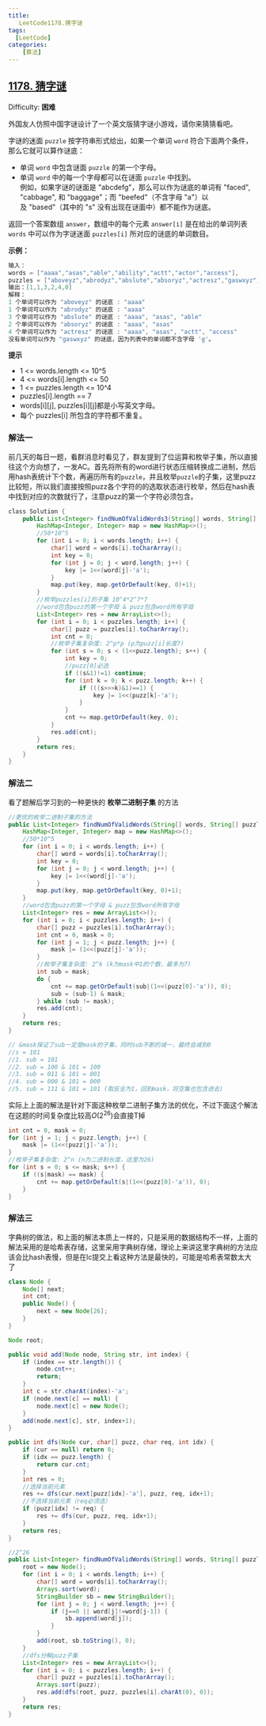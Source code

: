 ```yaml
---
title: 
   LeetCode1178.猜字谜
tags: 
  [LeetCode]
categories:
	[算法]
---
```


## [1178. 猜字谜](https://leetcode-cn.com/problems/number-of-valid-words-for-each-puzzle/)

Difficulty: **困难**


外国友人仿照中国字谜设计了一个英文版猜字谜小游戏，请你来猜猜看吧。

字谜的迷面 `puzzle` 按字符串形式给出，如果一个单词 `word` 符合下面两个条件，那么它就可以算作谜底：

*   单词 `word` 中包含谜面 `puzzle` 的第一个字母。
*   单词 `word` 中的每一个字母都可以在谜面 `puzzle` 中找到。  
    例如，如果字谜的谜面是 "abcdefg"，那么可以作为谜底的单词有 "faced", "cabbage", 和 "baggage"；而 "beefed"（不含字母 "a"）以及 "based"（其中的 "s" 没有出现在谜面中）都不能作为谜底。

返回一个答案数组 `answer`，数组中的每个元素 `answer[i]` 是在给出的单词列表 `words` 中可以作为字谜迷面 `puzzles[i]` 所对应的谜底的单词数目。

**示例：**

```c
输入：
words = ["aaaa","asas","able","ability","actt","actor","access"], 
puzzles = ["aboveyz","abrodyz","abslute","absoryz","actresz","gaswxyz"]
输出：[1,1,3,2,4,0]
解释：
1 个单词可以作为 "aboveyz" 的谜底 : "aaaa" 
1 个单词可以作为 "abrodyz" 的谜底 : "aaaa"
3 个单词可以作为 "abslute" 的谜底 : "aaaa", "asas", "able"
2 个单词可以作为 "absoryz" 的谜底 : "aaaa", "asas"
4 个单词可以作为 "actresz" 的谜底 : "aaaa", "asas", "actt", "access"
没有单词可以作为 "gaswxyz" 的谜底，因为列表中的单词都不含字母 'g'。
```

**提示**

*   1 <= words.length <= 10^5
*   4 <= words[i].length <= 50
*   1 <= puzzles.length <= 10^4
*   puzzles[i].length == 7
*   words[i][j], puzzles[i][j]都是小写英文字母。
*   每个 puzzles[i] 所包含的字符都不重复。


### 解法一
前几天的每日一题，看群消息时看见了，群友提到了位运算和枚举子集，所以直接往这个方向想了，一发AC。首先将所有的word进行状态压缩转换成二进制，然后用hash表统计下个数，再遍历所有的`puzzle`，并且枚举`puzzle`的子集，这里puzz比较短，所以我们直接按照puzz各个字符的的选取状态进行枚举，然后在hash表中找到对应的次数就行了，注意puzz的第一个字符必须包含。
```java
​class Solution {
    public List<Integer> findNumOfValidWords3(String[] words, String[] puzzles) {
        HashMap<Integer, Integer> map = new HashMap<>();
        //50*10^5
        for (int i = 0; i < words.length; i++) {
            char[] word = words[i].toCharArray();
            int key = 0;
            for (int j = 0; j < word.length; j++) {
                key |= 1<<(word[j]-'a');
            }
            map.put(key, map.getOrDefault(key, 0)+1);
        }
        //枚举puzzles[i]的子集 10^4*2^7*7
        //word包含puzz的第一个字母 & puzz包含word所有字母
        List<Integer> res = new ArrayList<>();
        for (int i = 0; i < puzzles.length; i++) {
            char[] puzz = puzzles[i].toCharArray();
            int cnt = 0;
            //枚举子集复杂度: 2^p*p (p为puzz[i]长度7)
            for (int s = 0; s < (1<<puzz.length); s++) {
                int key = 0;
                //puzz[0]必选
                if ((s&1)!=1) continue;
                for (int k = 0; k < puzz.length; k++) {
                    if (((s>>>k)&1)==1) {
                        key |= 1<<(puzz[k]-'a');
                    }
                }
                cnt += map.getOrDefault(key, 0);
            }
            res.add(cnt);
        }
        return res;
    }
}
```

### 解法二
看了题解后学习到的一种更快的 **枚举二进制子集** 的方法
```java
//更优的枚举二进制子集的方法
public List<Integer> findNumOfValidWords(String[] words, String[] puzzles) {
    HashMap<Integer, Integer> map = new HashMap<>();
    //50*10^5
    for (int i = 0; i < words.length; i++) {
        char[] word = words[i].toCharArray();
        int key = 0;
        for (int j = 0; j < word.length; j++) {
            key |= 1<<(word[j]-'a');
        }
        map.put(key, map.getOrDefault(key, 0)+1);
    }
    //word包含puzz的第一个字母 & puzz包含word所有字母
    List<Integer> res = new ArrayList<>();
    for (int i = 0; i < puzzles.length; i++) {
        char[] puzz = puzzles[i].toCharArray();
        int cnt = 0, mask = 0;
        for (int j = 1; j < puzz.length; j++) {
            mask |= (1<<(puzz[j]-'a'));
        }
        //枚举子集复杂度: 2^k (k为mask中1的个数，最多为7)
        int sub = mask;
        do {
            cnt += map.getOrDefault(sub|(1<<(puzz[0]-'a')), 0);
            sub = (sub-1) & mask;
        } while (sub != mask);
        res.add(cnt);
    }
    return res;
}

// &mask保证了sub一定是mask的子集，同时sub不断的减一，最终会减到0
//s = 101
//1. sub = 101
//2. sub = 100 & 101 = 100
//3. sub = 011 & 101 = 001
//4. sub = 000 & 101 = 000
//5. sub = 111 & 101 = 101 (取反全为1，回到mask，将空集也包含进去)
```
实际上上面的解法是针对下面这种枚举二进制子集方法的优化，不过下面这个解法在这题的时间复杂度比较高$O(2^{26})$会直接T掉
```java
int cnt = 0, mask = 0;
for (int j = 1; j < puzz.length; j++) {
    mask |= (1<<(puzz[j]-'a'));
}
//枚举子集复杂度: 2^n (n为二进制长度，这里为26)
for (int s = 0; s <= mask; s++) {
    if ((s|mask) == mask) {
        cnt += map.getOrDefault(s|(1<<(puzz[0]-'a')), 0);
    }
}
```

### 解法三
字典树的做法，和上面的解法本质上一样的，只是采用的数据结构不一样，上面的解法采用的是哈希表存储，这里采用字典树存储，理论上来讲这里字典树的方法应该会比hash表慢，但是在lc提交上看这种方法是最快的，可能是哈希表常数太大了
```java
class Node {
    Node[] next;
    int cnt;
    public Node() {
        next = new Node[26];
    }
}

Node root;

public void add(Node node, String str, int index) {
    if (index == str.length()) {
        node.cnt++;
        return;
    }
    int c = str.charAt(index)-'a';
    if (node.next[c] == null) {
        node.next[c] = new Node();
    }
    add(node.next[c], str, index+1);
}

public int dfs(Node cur, char[] puzz, char req, int idx) {
    if (cur == null) return 0;
    if (idx == puzz.length) {
        return cur.cnt;
    }
    int res = 0;
    //选择当前元素
    res += dfs(cur.next[puzz[idx]-'a'], puzz, req, idx+1);
    //不选择当前元素（req必须选）
    if (puzz[idx] != req) {
        res += dfs(cur, puzz, req, idx+1);
    }
    return res;
}

//2^26
public List<Integer> findNumOfValidWords(String[] words, String[] puzzles) {
    root = new Node();
    for (int i = 0; i < words.length; i++) {
        char[] word = words[i].toCharArray();
        Arrays.sort(word);
        StringBuilder sb = new StringBuilder();
        for (int j = 0; j < word.length; j++) {
            if (j==0 || word[j]!=word[j-1]) {
                sb.append(word[j]);
            }
        }
        add(root, sb.toString(), 0);
    }
    //dfs分解puzz子集
    List<Integer> res = new ArrayList<>();
    for (int i = 0; i < puzzles.length; i++) {
        char[] puzz = puzzles[i].toCharArray();
        Arrays.sort(puzz);
        res.add(dfs(root, puzz, puzzles[i].charAt(0), 0));
    }
    return res;
}
```